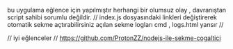bu uygulama eğlence için yapılmıştır herhangi bir olumsuz olay , davranıştan script sahibi sorumlu değildir.
// index.js dosyasındaki linkleri değiştirerek otomatik sekme açtırabilirsiniz açılan sekme logları  cmd , logs.html yansır // 







// iyi eğlenceler  // https://github.com/ProtonZZ/nodejs-ile-sekme-cogaltici
